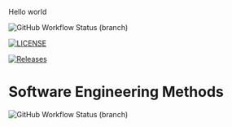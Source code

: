 Hello world

![GitHub Workflow Status (branch)](https://img.shields.io/github/actions/workflow/status/Gp22-code/sem/main.yml?branch=master)

[![LICENSE](https://img.shields.io/github/license/Gp22-code/sem.svg?style=flat-square)](https://github.com/Gp22-code/sem/blob/master/LICENSE)

[![Releases](https://img.shields.io/github/release/Gp22-code/sem/all.svg?style=flat-square)](https://github.com/Gp22-code/sem/releases)

# Software Engineering Methods
![GitHub Workflow Status (branch)](https://img.shields.io/github/actions/workflow/status/Gp22-code/sem/main.yml?branch=develop)
